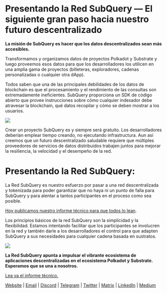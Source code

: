 # Presentando la Red SubQuery — El siguiente gran paso hacia nuestro futuro descentralizado

**La misión de SubQuery es hacer que los datos descentralizados sean más accesibles.**

Transformamos y organizamos datos de proyectos Polkadot y Substrate y luego proveemos esos datos para que los desarrolladores los utilicen en una amplia gama de proyectos (billeteras, exploradores, cadenas personalizadas o cualquier otra dApp).

Todos saben que una de las principales debilidades de los datos de blockchain es que el procesamiento y el rendimiento de las consultas son extremadamente ineficientes. SubQuery proporciona un SDK de código abierto que provee instrucciones sobre cómo cualquier indexador debe atravesar la blockchain, qué datos recopilar y cómo se deben mostrar a los usuarios.

![](https://miro.medium.com/max/700/1*0l37MKpDk2ahHsqDUBxbjw.png)

Crear un proyecto SubQuery es y siempre será gratuito. Los desarrolladores deberían emplear tiempo creando, no ejecutando infrastructura. Aun así creemos que un futuro descentralizado saludable requiere que múltiples proveedores de servicios de datos distribuidos trabajen juntos para mejorar la resiliencia, la velocidad y el desempeño de la red.

# Presentando la Red SubQuery:

La Red SubQuery es nuestro esfuerzo por pasar a una red descentralizada y tokenizada para poder garantizar que no haya ni un punto de falla para SubQuery y para alentar a tantos participantes en el proceso como sea posible.

[Hoy publicamos nuestro informe técnico para que todos lo lean](https://static.subquery.network/whitepaper.pdf).

Los principios básicos de la red SubQuery son la simplicidad y la flexibilidad. Estamos intentando facilitar que los participantes se involucren en la red y también darle a los desarrolladores el control para que adapten SubQuery a sus necesidades para cualquier cadena basada en sustratos.

![](https://miro.medium.com/max/700/1*5E_eIJBTvHI7W24ib_Syvw.png)

**La Red SubQuery apunta a impulsar el vibrante ecosistema de aplicaciones descentralizadas en el ecosistema Polkadot y Substrate. Esperamos que se una a nosotros.**

[Lea ya el informe técnico.](https://static.subquery.network/whitepaper.pdf)

[Website](https://subquery.network/) | [Email](mailto:hello@subquery.network) | [Discord](https://discord.com/invite/78zg8aBSMG) | [Telegram](https://t.me/subquerynetwork) | [Twitter](https://twitter.com/subquerynetwork) | [Matrix](https://matrix.to/#/#subquery:matrix.org) | [LinkedIn](https://www.linkedin.com/company/subquery) | [Medium](https://subquery.medium.com/)